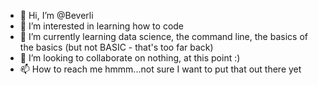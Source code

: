 - 👋 Hi, I’m @Beverli
- 👀 I’m interested in learning how to code
- 🌱 I’m currently learning data science, the command line, the basics of the basics (but not BASIC - that's too far back)
- 💞️ I’m looking to collaborate on nothing, at this point :)
- 📫 How to reach me hmmm...not sure I want to put that out there yet

<!---
beverlijo/beverlijo is a ✨ special ✨ repository because its `README.md` (this file) appears on your GitHub profile.
You can click the Preview link to take a look at your changes.
--->

